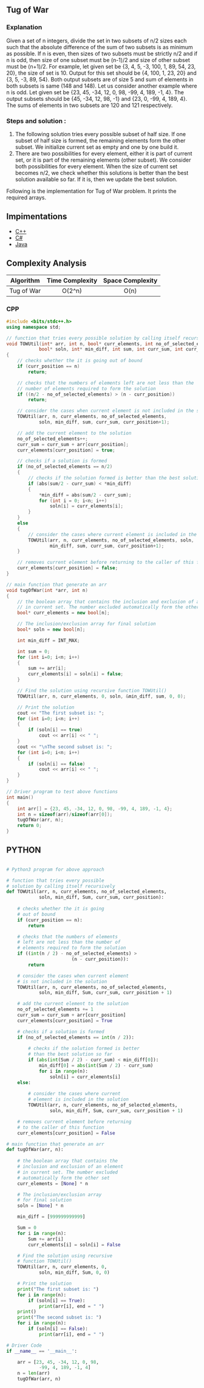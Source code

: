 ## Tug of War

### Explanation
Given a set of n integers, divide the set in two subsets of n/2 sizes each such that the absolute difference of the sum of two subsets is as minimum as possible. If n is even, then sizes of two subsets must be strictly n/2 and if n is odd, then size of one subset must be (n-1)/2 and size of other subset must be (n+1)/2.
For example, let given set be {3, 4, 5, -3, 100, 1, 89, 54, 23, 20}, the size of set is 10. Output for this set should be {4, 100, 1, 23, 20} and {3, 5, -3, 89, 54}. Both output subsets are of size 5 and sum of elements in both subsets is same (148 and 148). 
Let us consider another example where n is odd. Let given set be {23, 45, -34, 12, 0, 98, -99, 4, 189, -1, 4}. The output subsets should be {45, -34, 12, 98, -1} and {23, 0, -99, 4, 189, 4}. The sums of elements in two subsets are 120 and 121 respectively.

### Steps and solution : 
1. The following solution tries every possible subset of half size. If one subset of half size is formed, the remaining elements form the other subset. We initialize current set as empty and one by one build it. 
2. There are two possibilities for every element, either it is part of current set, or it is part of the remaining elements (other subset). We consider both possibilities for every element. When the size of current set becomes n/2, we check whether this solutions is better than the best solution available so far. If it is, then we update the best solution.

Following is the implementation for Tug of War problem. It prints the required arrays.
## Impimentations
- [C++](#cpp)
- [C#](#csharp)
- [Java](#java)

## Complexity Analysis
| Algorithm | Time Complexity | Space Complexity |
|:---:|:---:|:---:|
| Tug of War | O(2^n) | O(n) |


### CPP

```cpp
#include <bits/stdc++.h>
using namespace std;

// function that tries every possible solution by calling itself recursively
void TOWUtil(int* arr, int n, bool* curr_elements, int no_of_selected_elements,
			bool* soln, int* min_diff, int sum, int curr_sum, int curr_position)
{
	// checks whether the it is going out of bound
	if (curr_position == n)
		return;

	// checks that the numbers of elements left are not less than the
	// number of elements required to form the solution
	if ((n/2 - no_of_selected_elements) > (n - curr_position))
		return;

	// consider the cases when current element is not included in the solution
	TOWUtil(arr, n, curr_elements, no_of_selected_elements,
			soln, min_diff, sum, curr_sum, curr_position+1);

	// add the current element to the solution
	no_of_selected_elements++;
	curr_sum = curr_sum + arr[curr_position];
	curr_elements[curr_position] = true;

	// checks if a solution is formed
	if (no_of_selected_elements == n/2)
	{
		// checks if the solution formed is better than the best solution so far
		if (abs(sum/2 - curr_sum) < *min_diff)
		{
			*min_diff = abs(sum/2 - curr_sum);
			for (int i = 0; i<n; i++)
				soln[i] = curr_elements[i];
		}
	}
	else
	{
		// consider the cases where current element is included in the solution
		TOWUtil(arr, n, curr_elements, no_of_selected_elements, soln,
				min_diff, sum, curr_sum, curr_position+1);
	}

	// removes current element before returning to the caller of this function
	curr_elements[curr_position] = false;
}

// main function that generate an arr
void tugOfWar(int *arr, int n)
{
	// the boolean array that contains the inclusion and exclusion of an element
	// in current set. The number excluded automatically form the other set
	bool* curr_elements = new bool[n];

	// The inclusion/exclusion array for final solution
	bool* soln = new bool[n];

	int min_diff = INT_MAX;

	int sum = 0;
	for (int i=0; i<n; i++)
	{
		sum += arr[i];
		curr_elements[i] = soln[i] = false;
	}

	// Find the solution using recursive function TOWUtil()
	TOWUtil(arr, n, curr_elements, 0, soln, &min_diff, sum, 0, 0);

	// Print the solution
	cout << "The first subset is: ";
	for (int i=0; i<n; i++)
	{
		if (soln[i] == true)
			cout << arr[i] << " ";
	}
	cout << "\nThe second subset is: ";
	for (int i=0; i<n; i++)
	{
		if (soln[i] == false)
			cout << arr[i] << " ";
	}
}

// Driver program to test above functions
int main()
{
	int arr[] = {23, 45, -34, 12, 0, 98, -99, 4, 189, -1, 4};
	int n = sizeof(arr)/sizeof(arr[0]);
	tugOfWar(arr, n);
	return 0;
}
```



## PYTHON
```python

# Python3 program for above approach

# function that tries every possible
# solution by calling itself recursively
def TOWUtil(arr, n, curr_elements, no_of_selected_elements,
			soln, min_diff, Sum, curr_sum, curr_position):
	
	# checks whether the it is going
	# out of bound
	if (curr_position == n):
		return

	# checks that the numbers of elements
	# left are not less than the number of
	# elements required to form the solution
	if ((int(n / 2) - no_of_selected_elements) >
						(n - curr_position)):
		return

	# consider the cases when current element
	# is not included in the solution
	TOWUtil(arr, n, curr_elements, no_of_selected_elements,
			soln, min_diff, Sum, curr_sum, curr_position + 1)

	# add the current element to the solution
	no_of_selected_elements += 1
	curr_sum = curr_sum + arr[curr_position]
	curr_elements[curr_position] = True

	# checks if a solution is formed
	if (no_of_selected_elements == int(n / 2)):
		
		# checks if the solution formed is better
		# than the best solution so far
		if (abs(int(Sum / 2) - curr_sum) < min_diff[0]):
			min_diff[0] = abs(int(Sum / 2) - curr_sum)
			for i in range(n):
				soln[i] = curr_elements[i]
	else:
		
		# consider the cases where current
		# element is included in the solution
		TOWUtil(arr, n, curr_elements, no_of_selected_elements,
				soln, min_diff, Sum, curr_sum, curr_position + 1)

	# removes current element before returning
	# to the caller of this function
	curr_elements[curr_position] = False

# main function that generate an arr
def tugOfWar(arr, n):
	
	# the boolean array that contains the
	# inclusion and exclusion of an element
	# in current set. The number excluded
	# automatically form the other set
	curr_elements = [None] * n

	# The inclusion/exclusion array
	# for final solution
	soln = [None] * n

	min_diff = [999999999999]

	Sum = 0
	for i in range(n):
		Sum += arr[i]
		curr_elements[i] = soln[i] = False

	# Find the solution using recursive
	# function TOWUtil()
	TOWUtil(arr, n, curr_elements, 0,
			soln, min_diff, Sum, 0, 0)

	# Print the solution
	print("The first subset is: ")
	for i in range(n):
		if (soln[i] == True):
			print(arr[i], end = " ")
	print()
	print("The second subset is: ")
	for i in range(n):
		if (soln[i] == False):
			print(arr[i], end = " ")

# Driver Code
if __name__ == '__main__':

	arr = [23, 45, -34, 12, 0, 98,
			-99, 4, 189, -1, 4]
	n = len(arr)
	tugOfWar(arr, n)


```


